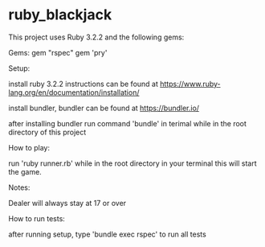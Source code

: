# ruby_blackjack

This project uses Ruby 3.2.2 and the following gems:

Gems:
gem "rspec"
gem 'pry'

Setup: 

install ruby 3.2.2 instructions can be found at https://www.ruby-lang.org/en/documentation/installation/

install bundler, bundler can be found at https://bundler.io/

after installing bundler run command 'bundle' in terimal while in the root directory of this project

How to play:

run 'ruby runner.rb' while in the root directory in your terminal this will start the game. 

Notes:

Dealer will always stay at 17 or over

How to run tests:

after running setup, type 'bundle exec rspec' to run all tests